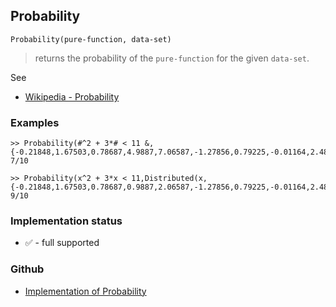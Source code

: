 ## Probability

```
Probability(pure-function, data-set)
```

> returns the probability of the `pure-function` for the given `data-set`. 
   

See
* [Wikipedia - Probability](https://en.wikipedia.org/wiki/Probability)

### Examples

```
>> Probability(#^2 + 3*# < 11 &, {-0.21848,1.67503,0.78687,4.9887,7.06587,-1.27856,0.79225,-0.01164,2.48227,-0.07223})
7/10

>> Probability(x^2 + 3*x < 11,Distributed(x,{-0.21848,1.67503,0.78687,0.9887,2.06587,-1.27856,0.79225,-0.01164,2.48227,-0.07223})) 
9/10
```






### Implementation status

* &#x2705; - full supported

### Github

* [Implementation of Probability](https://github.com/axkr/symja_android_library/blob/master/symja_android_library/matheclipse-core/src/main/java/org/matheclipse/core/builtin/StatisticsFunctions.java#L5456) 

